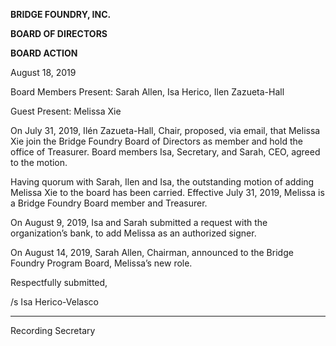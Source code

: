 **BRIDGE FOUNDRY, INC.**

**BOARD OF DIRECTORS**

**BOARD ACTION**

August 18, 2019

Board Members Present: Sarah Allen, Isa Herico, Ilen Zazueta-Hall

Guest Present: Melissa Xie

On July 31, 2019, Ilén Zazueta-Hall, Chair, proposed, via email, that Melissa Xie join the Bridge Foundry Board of Directors as member and hold the office of Treasurer.  Board members Isa, Secretary, and Sarah, CEO, agreed to the motion.

Having quorum with Sarah, Ilen and Isa, the outstanding motion of adding Melissa Xie to the board has been carried.  Effective July 31, 2019, Melissa is a Bridge Foundry Board member and Treasurer.

On August 9, 2019, Isa and Sarah submitted a request with the organization’s bank, to add Melissa as an authorized signer.

On August 14, 2019, Sarah Allen, Chairman, announced to the Bridge Foundry Program Board, Melissa’s new role.

Respectfully submitted,

/s Isa Herico-Velasco

___________________

Recording Secretary
